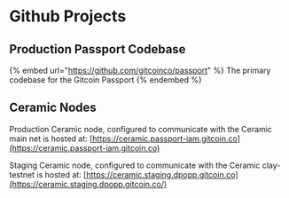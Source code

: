 # Github Projects

## Production Passport Codebase

{% embed url="https://github.com/gitcoinco/passport" %}
The primary codebase for the Gitcoin Passport
{% endembed %}



## Ceramic Nodes

Production Ceramic node, configured to communicate with the Ceramic main net is hosted at: [https://ceramic.passport-iam.gitcoin.co](https://ceramic.passport-iam.gitcoin.co)

Staging Ceramic node, configured to communicate with the Ceramic clay-testnet  is hosted at: [https://ceramic.staging.dpopp.gitcoin.co](https://ceramic.staging.dpopp.gitcoin.co/)
